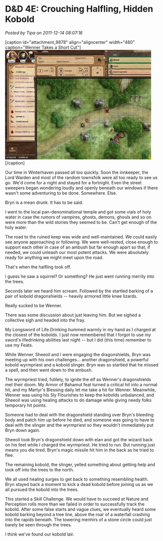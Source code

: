 # D&D 4E: Crouching Halfling, Hidden Kobold

*Posted by Tipa on 2011-12-14 08:07:16*

[caption id="attachment\_9878" align="aligncenter" width="480" caption="Wenner Takes a Short Cut"][![](../../../uploads/2011/12/FantasyGrounds-2011-12-13-22-04-03-63-480x360.jpg "Wenner Takes a Short Cut")](../../../uploads/2011/12/FantasyGrounds-2011-12-13-22-04-03-63.jpg)[/caption]

Our time in Winterhaven passed all too quickly. Soon the innkeeper, the Lord Warden and most of the random townsfolk were all too ready to see us go. We'd come for a night and stayed for a fortnight. Even the street sweepers began wondering loudly and openly beneath our windows if there wasn't some adventuring to be done. Somewhere. Else.

Bryn is a mean drunk. It has to be said.

I went to the local pan-denominational temple and got some vials of holy water in case the rumors of vampires, ghosts, demons, ghouls and so on were more than the wild stories they seemed to be. Can't get enough of the holy water.

The road to the ruined keep was wide and well-maintained. We could easily see anyone approaching or following. We were well-rested, close enough to support each other in case of an ambush but far enough apart so that, if needed, we could unleash our most potent attacks. We were absolutely ready for anything we might meet upon the road.

That's when the halfling took off.

I guess he saw a squirrel? Or something? He just went running merrily into the trees.

Seconds later we heard him scream. Followed by the startled barking of a pair of kobold dragonshields -- heavily armored little knee lizards.

Really sucked to be Wenner.

There was some discussion about just leaving him. But we sighed a collective sigh and headed into the fray.

My Longsword of Life Drinking hummed warmly in my hand as I charged at the closest of the kobolds. I just now remembered that I forgot to use my sword's lifedrinking abilities last night -- but I did (this time) remember to use my Feats.

While Wenner, Sheeoil and I were engaging the dragonshields, Bryn was meeting up with his own challenges... another dragonshield, a powerful kobold wyrmpriest and a kobold slinger. Bryn was so startled that he missed a spell, and then went down to the ambush.

The wyrmpriest tried, futilely, to ignite the elf as Wenner's dragonshields met their doom. My Armor of Bahamut feat turned a critical hit into a normal hit, and my Martyr's Blessing daily let me take a hit for Wenner. Meanwhile, Wenner was using his Sly Flourishes to keep the kobolds unbalanced, and Sheeoil was using healing attacks to do damage while giving needy folks temporary hit points.

Someone had to deal with the dragonshield standing over Bryn's bleeding body and patch him up before he died, and someone was going to have to deal with the slinger and the wyrmpriest so they wouldn't immediately put Bryn down again.

Sheeoil took Bryn's dragonshield down with elan and got the wizard back on his feet while I charged the wyrmpriest. He tried to run. But running just means you die tired. Bryn's magic missile hit him in the back as he tried to flee.

The remaining kobold, the slinger, yelled something about getting help and took off into the trees to the north.

We all used healing surges to get back to something resembling health. Bryn stayed back a moment to kick a dead kobold before joining us as we all pursued the kobold into the trees.

This started a Skill Challenge. We would have to succeed at Nature and Perception rolls more than we failed in order to successfully track the kobold. After some false starts and vague clues, we eventually heard some kobold barking beyond a tree line, above the roar of a waterfall crashing into the rapids beneath. The towering menhirs of a stone circle could just barely be seen through the trees.

I think we've found our kobold lair.
